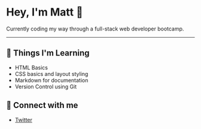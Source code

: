 # Hey, I'm Matt 👋

Currently coding my way through a full-stack web developer bootcamp. 

---

## 🔧 Things I'm Learning

- HTML Basics
- CSS basics and layout styling
- Markdown for documentation
- Version Control using Git

## 📱 Connect with me

- [Twitter](https://twitter.com/mattcicala)
